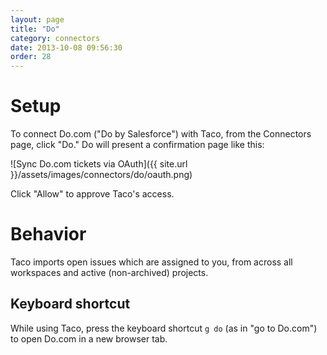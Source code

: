 ```yaml
---
layout: page
title: "Do"
category: connectors
date: 2013-10-08 09:56:30
order: 28
---
```


# Setup

To connect Do.com ("Do by Salesforce") with Taco, from the Connectors
page, click "Do." Do will present a confirmation page like this:

![Sync Do.com tickets via OAuth]({{ site.url }}/assets/images/connectors/do/oauth.png)

Click "Allow" to approve Taco's access.


# Behavior

Taco imports open issues which are assigned to you, from across all
workspaces and active (non-archived) projects.

## Keyboard shortcut

While using Taco, press the keyboard shortcut `g do` (as in "go to
Do.com") to open Do.com in a new browser tab.



